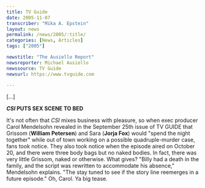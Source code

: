 ```yaml
---
title: TV Guide
date: 2005-11-07
transcriber: "Mika A. Epstein"
layout: news
permalink: /news/2005/:title/
categories: [News, Articles]
tags: ["2005"]

newstitle: "The Ausiello Report"
newsreporter: Michael Ausiello
newssource: TV Guide
newsurl: https://www.tvguide.com

---
```

[...]

***CSI* PUTS SEX SCENE TO BED**

It's not often that *CSI* mixes business with pleasure, so when exec producer Carol Mendelsohn revealed in the September 25th issue of TV GUIDE that Grissom (**William Petersen**) and Sara (**Jorja Fox**) would "spend the night together" while out of town working on a possible quadruple-murder case, fans took notice. They also took notice when the episode aired on October 20, and there were three body bags but no naked bodies. In fact, there was very little Grissom, naked or otherwise. What gives? "Billy had a death in the family, and the script was rewritten to accommodate his absence," Mendelsohn explains. "The stay tuned to see if the story line reemerges in a future episode." Oh, Carol. Ya big tease.
